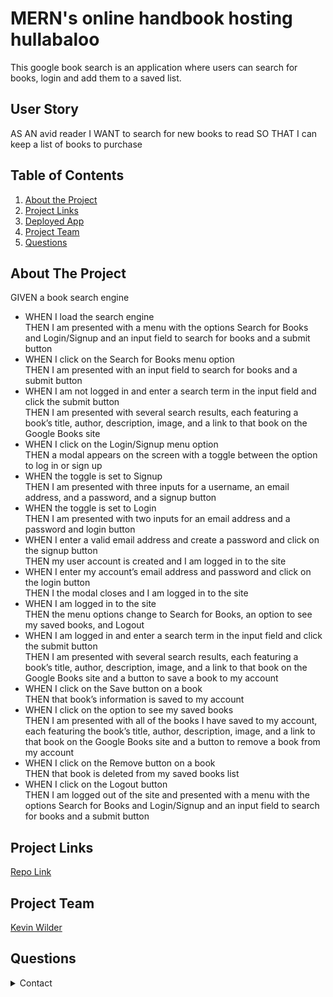 # MERN's online handbook hosting hullabaloo
This google book search is an application where users can search for books, login and add them to a saved list.

## User Story
AS AN avid reader
I WANT to search for new books to read
SO THAT I can keep a list of books to purchase
## Table of Contents 
1. [About the Project](#About-The-Project)
1. [Project Links](#Project-Links)
1. [Deployed App](#Deployed-App)
1. [Project Team](#Project-Team)
1. [Questions](#Questions)

## About The Project
GIVEN a book search engine
- WHEN I load the search engine <br/>
THEN I am presented with a menu with the options Search for Books and Login/Signup and an input field to search for books and a submit button
- WHEN I click on the Search for Books menu option <br/>
THEN I am presented with an input field to search for books and a submit button
- WHEN I am not logged in and enter a search term in the input field and click the submit button <br/>
THEN I am presented with several search results, each featuring a book’s title, author, description, image, and a link to that book on the Google Books site
- WHEN I click on the Login/Signup menu option <br/>
THEN a modal appears on the screen with a toggle between the option to log in or sign up
- WHEN the toggle is set to Signup <br/>
THEN I am presented with three inputs for a username, an email address, and a password, and a signup button
- WHEN the toggle is set to Login <br/>
THEN I am presented with two inputs for an email address and a password and login button
- WHEN I enter a valid email address and create a password and click on the signup button <br/>
THEN my user account is created and I am logged in to the site
- WHEN I enter my account’s email address and password and click on the login button <br/>
THEN I the modal closes and I am logged in to the site
- WHEN I am logged in to the site <br/>
THEN the menu options change to Search for Books, an option to see my saved books, and Logout
- WHEN I am logged in and enter a search term in the input field and click the submit button <br/>
THEN I am presented with several search results, each featuring a book’s title, author, description, image, and a link to that book on the Google Books site and a button to save a book to my account
- WHEN I click on the Save button on a book <br/>
THEN that book’s information is saved to my account
- WHEN I click on the option to see my saved books <br/>
THEN I am presented with all of the books I have saved to my account, each featuring the book’s title, author, description, image, and a link to that book on the Google Books site and a button to remove a book from my account
- WHEN I click on the Remove button on a book <br/>
THEN that book is deleted from my saved books list
- WHEN I click on the Logout button <br/>
THEN I am logged out of the site and presented with a menu with the options Search for Books and Login/Signup and an input field to search for books and a submit button

## Project Links
[Repo Link](https://github.com/Kawilder/MERNs_online_handbook_hosting_hullabaloo) <br>
## Project Team
[Kevin Wilder](https://github.com/Kawilder) <br>

## Questions
<details>
    <summary>Contact</summary>
    kevin_wilde564@yahoo.com
</details>